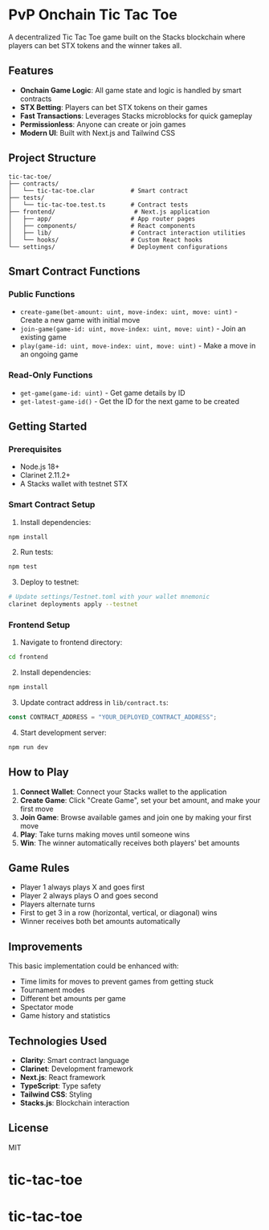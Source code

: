 # PvP Onchain Tic Tac Toe

A decentralized Tic Tac Toe game built on the Stacks blockchain where players can bet STX tokens and the winner takes all.

## Features

- **Onchain Game Logic**: All game state and logic is handled by smart contracts
- **STX Betting**: Players can bet STX tokens on their games
- **Fast Transactions**: Leverages Stacks microblocks for quick gameplay
- **Permissionless**: Anyone can create or join games
- **Modern UI**: Built with Next.js and Tailwind CSS

## Project Structure

```
tic-tac-toe/
├── contracts/
│   └── tic-tac-toe.clar          # Smart contract
├── tests/
│   └── tic-tac-toe.test.ts       # Contract tests
├── frontend/                      # Next.js application
│   ├── app/                      # App router pages
│   ├── components/               # React components
│   ├── lib/                      # Contract interaction utilities
│   └── hooks/                    # Custom React hooks
└── settings/                     # Deployment configurations
```

## Smart Contract Functions

### Public Functions
- `create-game(bet-amount: uint, move-index: uint, move: uint)` - Create a new game with initial move
- `join-game(game-id: uint, move-index: uint, move: uint)` - Join an existing game
- `play(game-id: uint, move-index: uint, move: uint)` - Make a move in an ongoing game

### Read-Only Functions
- `get-game(game-id: uint)` - Get game details by ID
- `get-latest-game-id()` - Get the ID for the next game to be created

## Getting Started

### Prerequisites
- Node.js 18+
- Clarinet 2.11.2+
- A Stacks wallet with testnet STX

### Smart Contract Setup

1. Install dependencies:
```bash
npm install
```

2. Run tests:
```bash
npm test
```

3. Deploy to testnet:
```bash
# Update settings/Testnet.toml with your wallet mnemonic
clarinet deployments apply --testnet
```

### Frontend Setup

1. Navigate to frontend directory:
```bash
cd frontend
```

2. Install dependencies:
```bash
npm install
```

3. Update contract address in `lib/contract.ts`:
```typescript
const CONTRACT_ADDRESS = "YOUR_DEPLOYED_CONTRACT_ADDRESS";
```

4. Start development server:
```bash
npm run dev
```

## How to Play

1. **Connect Wallet**: Connect your Stacks wallet to the application
2. **Create Game**: Click "Create Game", set your bet amount, and make your first move
3. **Join Game**: Browse available games and join one by making your first move
4. **Play**: Take turns making moves until someone wins
5. **Win**: The winner automatically receives both players' bet amounts

## Game Rules

- Player 1 always plays X and goes first
- Player 2 always plays O and goes second
- Players alternate turns
- First to get 3 in a row (horizontal, vertical, or diagonal) wins
- Winner receives both bet amounts automatically

## Improvements

This basic implementation could be enhanced with:
- Time limits for moves to prevent games from getting stuck
- Tournament modes
- Different bet amounts per game
- Spectator mode
- Game history and statistics

## Technologies Used

- **Clarity**: Smart contract language
- **Clarinet**: Development framework
- **Next.js**: React framework
- **TypeScript**: Type safety
- **Tailwind CSS**: Styling
- **Stacks.js**: Blockchain interaction

## License

MIT
# tic-tac-toe
# tic-tac-toe
